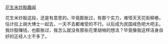 [花生米炒股趣闻](https://www.zhihu.com/question/373033682/answer/2064779842?utm_campaign=shareopn&utm_medium=social&utm_oi=28121436782592&utm_psn=1546886085124448256&utm_source=wechat_timeline&utm_id=0)

花生米炒股这段，还是有意思的。毕竟膨胀过，有那个实力，难怪天天花街柳巷，估计拉上胡大博士一起去，一天不去都难受的不行。以后成为民国戒色吧大吧主。我炒股赚钱，也膨胀过，我怎么就没有那些花里胡哨的想法？毕竟像我这样洁身自好的正经人士不多了。